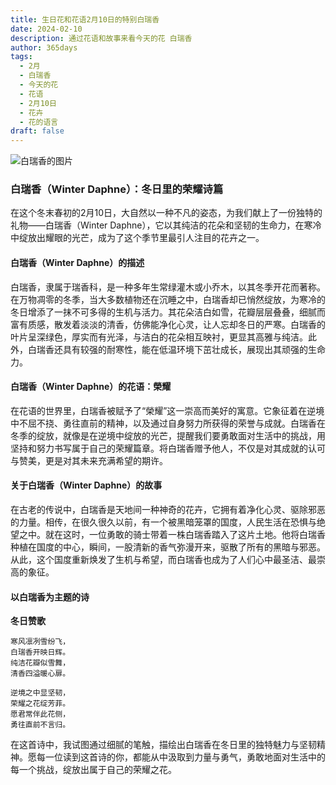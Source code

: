 ```yaml
---
title: 生日花和花语2月10日的特别白瑞香
date: 2024-02-10
description: 通过花语和故事来看今天的花 白瑞香
author: 365days
tags:
  - 2月
  - 白瑞香
  - 今天的花
  - 花语
  - 2月10日
  - 花卉
  - 花的语言
draft: false
---
```


![白瑞香的图片](https://cdn.pixabay.com/photo/2017/10/03/23/34/daphne-2814611_1280.jpg#center)


### 白瑞香（Winter Daphne）：冬日里的荣耀诗篇

在这个冬末春初的2月10日，大自然以一种不凡的姿态，为我们献上了一份独特的礼物——白瑞香（Winter Daphne），它以其纯洁的花朵和坚韧的生命力，在寒冷中绽放出耀眼的光芒，成为了这个季节里最引人注目的花卉之一。

#### 白瑞香（Winter Daphne）的描述

白瑞香，隶属于瑞香科，是一种多年生常绿灌木或小乔木，以其冬季开花而著称。在万物凋零的冬季，当大多数植物还在沉睡之中，白瑞香却已悄然绽放，为寒冷的冬日增添了一抹不可多得的生机与活力。其花朵洁白如雪，花瓣层层叠叠，细腻而富有质感，散发着淡淡的清香，仿佛能净化心灵，让人忘却冬日的严寒。白瑞香的叶片呈深绿色，厚实而有光泽，与洁白的花朵相互映衬，更显其高雅与纯洁。此外，白瑞香还具有较强的耐寒性，能在低温环境下茁壮成长，展现出其顽强的生命力。

#### 白瑞香（Winter Daphne）的花语：榮耀

在花语的世界里，白瑞香被赋予了“榮耀”这一崇高而美好的寓意。它象征着在逆境中不屈不挠、勇往直前的精神，以及通过自身努力所获得的荣誉与成就。白瑞香在冬季的绽放，就像是在逆境中绽放的光芒，提醒我们要勇敢面对生活中的挑战，用坚持和努力书写属于自己的荣耀篇章。将白瑞香赠予他人，不仅是对其成就的认可与赞美，更是对其未来充满希望的期许。

#### 关于白瑞香（Winter Daphne）的故事

在古老的传说中，白瑞香是天地间一种神奇的花卉，它拥有着净化心灵、驱除邪恶的力量。相传，在很久很久以前，有一个被黑暗笼罩的国度，人民生活在恐惧与绝望之中。就在这时，一位勇敢的骑士带着一株白瑞香踏入了这片土地。他将白瑞香种植在国度的中心，瞬间，一股清新的香气弥漫开来，驱散了所有的黑暗与邪恶。从此，这个国度重新焕发了生机与希望，而白瑞香也成为了人们心中最圣洁、最崇高的象征。

#### 以白瑞香为主题的诗

**冬日赞歌**

	寒风凛冽雪纷飞，  
	白瑞香开映日辉。  
	纯洁花瓣似雪舞，  
	清香四溢暖心扉。
	
	逆境之中显坚韧，  
	荣耀之花绽芳菲。  
	愿君常伴此花侧，  
	勇往直前不言归。

在这首诗中，我试图通过细腻的笔触，描绘出白瑞香在冬日里的独特魅力与坚韧精神。愿每一位读到这首诗的你，都能从中汲取到力量与勇气，勇敢地面对生活中的每一个挑战，绽放出属于自己的荣耀之花。

